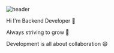 ![header](https://capsule-render.vercel.app/api?type=rounded&color=gradient&text=%20ChoeEuiSeung%20GitHub%20&height=300&fontSize=20&textBg=true)

Hi I'm Backend Developer 👋

Always striving to grow 💬

Development is all about collaboration 😄


